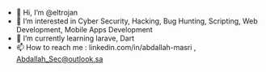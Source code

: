 - 👋 Hi, I’m @eltrojan
- 👀 I’m interested in Cyber Security, Hacking, Bug Hunting, Scripting, Web Development, Mobile Apps Development
- 🌱 I’m currently learning larave, Dart
- 📫 How to reach me : linkedin.com/in/abdallah-masri , Abdallah_Sec@outlook.sa

<!---
eltrojan/eltrojan is a ✨ special ✨ repository because its `README.md` (this file) appears on your GitHub profile.
You can click the Preview link to take a look at your changes.
--->
